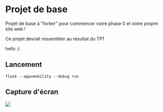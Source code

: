 # Projet de base

Projet de base à "forker" pour commencer votre phase 0 et votre propre site web !

Ce projet devrait ressembler au résultat du TP1

hello :)

## Lancement

    flask --app=mobility --debug run

## Capture d'écran

<img src=docs/image1.png >
